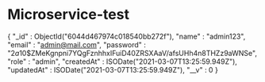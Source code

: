 # Microservice-test

{
"\_id" : ObjectId("6044d467974c018540bb272f"),
"name" : "admin123",
"email" : "admin@mail.com",
"password" : "$2a$10$ZMeKgnpni7YQgFznhhxIFuiD40ZRSXAaV/afsUHh4n8THZz9aWNSe",
"role" : "admin",
"createdAt" : ISODate("2021-03-07T13:25:59.949Z"),
"updatedAt" : ISODate("2021-03-07T13:25:59.949Z"),
"\_\_v" : 0
}
